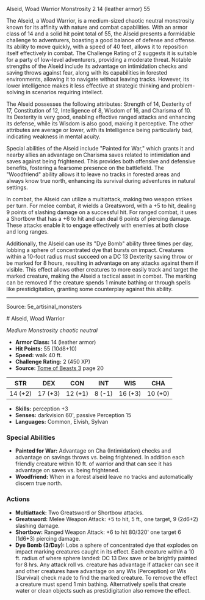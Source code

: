 <MonsterName/>Alseid, Woad Warrior</MonsterName>
<CreatureType/>Monstrosity</CreatureType>
<CR/>2</CR>
<AC/>14 (leather armor)</AC>
<HP/>55</HP>
<summary>The Alseid, a Woad Warrior, is a medium-sized chaotic neutral monstrosity known for its affinity with nature and combat capabilities. With an armor class of 14 and a solid hit point total of 55, the Alseid presents a formidable challenge to adventurers, boasting a good balance of defense and offense. Its ability to move quickly, with a speed of 40 feet, allows it to reposition itself effectively in combat. The Challenge Rating of 2 suggests it is suitable for a party of low-level adventurers, providing a moderate threat. Notable strengths of the Alseid include its advantage on intimidation checks and saving throws against fear, along with its capabilities in forested environments, allowing it to navigate without leaving tracks. However, its lower intelligence makes it less effective at strategic thinking and problem-solving in scenarios requiring intellect.</summary>

<detail>

The Alseid possesses the following attributes: Strength of 14, Dexterity of 17, Constitution of 12, Intelligence of 8, Wisdom of 16, and Charisma of 10. Its Dexterity is very good, enabling effective ranged attacks and enhancing its defense, while its Wisdom is also good, making it perceptive. The other attributes are average or lower, with its Intelligence being particularly bad, indicating weakness in mental acuity.

Special abilities of the Alseid include "Painted for War," which grants it and nearby allies an advantage on Charisma saves related to intimidation and saves against being frightened. This provides both offensive and defensive benefits, fostering a fearsome presence on the battlefield. The "Woodfriend" ability allows it to leave no tracks in forested areas and always know true north, enhancing its survival during adventures in natural settings.

In combat, the Alseid can utilize a multiattack, making two weapon strikes per turn. For melee combat, it wields a Greatsword, with a +5 to hit, dealing 9 points of slashing damage on a successful hit. For ranged combat, it uses a Shortbow that has a +6 to hit and can deal 6 points of piercing damage. These attacks enable it to engage effectively with enemies at both close and long ranges.

Additionally, the Alseid can use its "Dye Bomb" ability three times per day, lobbing a sphere of concentrated dye that bursts on impact. Creatures within a 10-foot radius must succeed on a DC 13 Dexterity saving throw or be marked for 8 hours, resulting in advantage on any attacks against them if visible. This effect allows other creatures to more easily track and target the marked creature, making the Alseid a tactical asset in combat. The marking can be removed if the creature spends 1 minute bathing or through spells like prestidigitation, granting some counterplay against this ability.</detail>



---

Source: 5e_artisinal_monsters

<statblock>
# Alseid, Woad Warrior

*Medium* *Monstrosity* *chaotic neutral*

- **Armor Class:** 14 (leather armor)
- **Hit Points:** 55 (10d8+10)
- **Speed:** walk 40 ft.
- **Challenge Rating:** 2 (450 XP)
- **Source:** [Tome of Beasts 3](https://koboldpress.com/kpstore/product/tome-of-beasts-3-for-5th-edition/) page 20

| STR | DEX | CON | INT | WIS | CHA |
| --- | --- | --- | --- | --- | --- |
| 14 (+2) | 17 (+3) | 12 (+1) | 8 (-1) | 16 (+3) | 10 (+0) |

- **Skills:** perception +3
- **Senses:** darkvision 60', passive Perception 15
- **Languages:** Common, Elvish, Sylvan

### Special Abilities

- **Painted for War:** Advantage on Cha (Intimidation) checks and advantage on savings throws vs. being frightened. In addition each friendly creature within 10 ft. of warrior and that can see it has advantage on saves vs. being frightened.
- **Woodfriend:** When in a forest alseid leave no tracks and automatically discern true north.

### Actions

- **Multiattack:** Two Greatsword or Shortbow attacks.
- **Greatsword:** Melee Weapon Attack: +5 to hit, 5 ft., one target, 9 (2d6+2) slashing damage.
- **Shortbow:** Ranged Weapon Attack: +6 to hit 80/320' one target 6 (1d6+3) piercing damage.
- **Dye Bomb (3/Day):** Lobs a sphere of concentrated dye that explodes on impact marking creatures caught in its effect. Each creature within a 10 ft. radius of where sphere landed: DC 13 Dex save or be brightly painted for 8 hrs. Any attack roll vs. creature has advantage if attacker can see it and other creatures have advantage on any Wis (Perception) or Wis (Survival) check made to find the marked creature. To remove the effect a creature must spend 1 min bathing. Alternatively spells that create water or clean objects such as prestidigitation also remove the effect.


</statblock>


